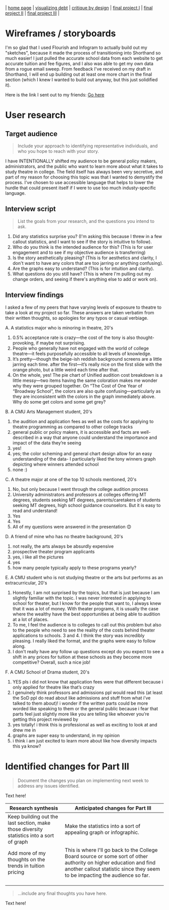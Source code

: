 | [home page](https://cmustudent.github.io/tswd-portfolio-templates/) | [visualizing debt](visualizing-government-debt) | [critique by design](critique-by-design) | [final project I](final-project-part-one) | [final project II](final-project-part-two) | [final project III](final-project-part-three) |

# Wireframes / storyboards

I'm so glad that I used Flourish and Infogram to actually build out my "sketches", because it made the process of transitioning into Shorthand so much easier! I just pulled the accurate school data from each website to get accurate tuition and fee figures, and I also was able to get my own data from a rogue email sweep. From feedback I've received on my draft in Shorthand, I will end up building out at least one more chart in the final section (which I knew I wanted to build out anyway, but this just solidified it). 

Here is the link I sent out to my friends: [Go here](https://preview.shorthand.com/AC2VuDeLVOeCT4Fi)

# User research 

## Target audience
> Include your approach to identifying representative individuals, and who you hope to reach with your story. 

I have INTENTIONALLY shifted my audience to be general policy makers, administrators, and the public who want to learn more about what it takes to study theatre in college. The field itself has always been very secretive, and part of my reason for choosing this topic was that I wanted to demystify the process. I've chosen to use accessible language that helps to lower the hurdle that could present itself if I were to use too much industy-specific language.  

## Interview script
> List the goals from your research, and the questions you intend to ask. 

1. Did any statistics surprise you? (I'm asking this because I threw in a few callout statistics, and I want to see if the story is intuitive to follow). 
2. Who do you think is the intended audience for this? (This is for user engagement and to see if my objective audience is transferring)
3. Is the story aesthetically pleasing? (This is for aesthetics and clarity, I don't want to have any colors that are too jarring or anything confusing).
4. Are the graphs easy to understand? (This is for intuition and clarity). 
5. What questions do you still have? (This is where I'm pulling out my change orders, and seeing if there's anything else to add or work on).

## Interview findings
I asked a few of my peers that have varying levels of exposure to theatre to take a look at my project so far. These answers are taken verbatim from their written thoughts, so apologies for any typos or casual verbiage. 

A. A statistics major who is minoring in theatre, 20's

1. 0.5% acceptance rate is crazy—the cost of the tony is also thought-provoking, if maybe not surprising.
2. People who generally have not engaged with the world of college theatre—it feels purposefully accessible to all levels of knowledge.
3. It’s pretty—though the beige-ish reddish background screens are a little jarring each time. after the first—it’s really nice on the first slide with the orange photo, but a little weird each time after that.
4. On the whole, yes! The pie chart of Unified audition cost breakdown is a little messy—two items having the same coloration makes me wonder why they were grouped together.  On “The Cost of One Year of “Broadway School”, the colors are also quite confusing—particularly as they are inconsistent with the colors in the graph immediately above. Why do some get colors and some get grey?

B. A CMU Arts Management student, 20's
1) the audition and application fees as well as the costs for applying to theatre programming as compared to other college tracks  
2) general public or policy makers, it is accessible and facts are well-described in a way that anyone could understand the importance and impact of the data they’re seeing
3) yes! 
4) yes; the color scheming and general chart design allow for an easy understanding of the data- I particularly liked the tony winners graph depicting where winners attended school 
5) none :)

C. A theatre major at one of the top 10 schools mentioned, 20's
1. No, but only because I went through the college audition process
2. University administrators and professors at colleges offering MT degrees, students seeking MT degrees, parents/caretakers of students seeking MT degrees, high school guidance counselors. But it is easy to read and understand!
3. Yes
4. Yes
5. All of my questions were answered in the presentation 😊

D. A friend of mine who has no theatre background, 20's
1. not really, the arts always be absurdly expensive
2. prospective theater program applicants
3. yes, i like all the pictures
4. yes
5. how many people typically apply to these programs yearly?


E. A CMU student who is not studying theatre or the arts but performs as an extracurricular, 20's
1. Honestly, I am not surprised by the topics, but that is just because I am slightly familiar with the topic. I was never interested in applying to school for theater, but I know for the people that want to, I always knew that it was a lot of money. With theater programs, it is usually the case where the wealthy have the best opportunities at being able to audition at a lot of places.
2. To me, I feel the audience is to colleges to call out this problem but also to the people who need to see the reality of the costs behind theater applications to schools.
3 and 4. I think the story was incredibly pleasing. I really liked the format, and the graphs were easy to follow along.
5. I don't really have any follow up questions except do you expect to see a shift in any prices for tuition at these schools as they become more competitive? Overall, such a nice job!

F. A CMU School of Drama student, 20's

1. YES pls i did not know that application fees were that different because i only applied for theatre like that’s crazy
2. I genuinely think professors and admissions ppl would read this (at least the SoD ppl do read about like admissions and stuff from what i’ve talked to them about)! i wonder if the written parts could be more worded like speaking to them or the general public because i fear that parts feel just slightly more like you are telling like whoever you’re getting this project reviewed by
3. yes totally! i think this is professional as well as exciting to look at and drew me in
4. graphs are super easy to understand, in my opinion 
5. i think i am just excited to learn more about like how diversity impacts this ya know? 

# Identified changes for Part III
> Document the changes you plan on implementing next week to address any issues identified.  

Text here!

| Research synthesis                       | Anticipated changes for Part III                                                |
|------------------------------------------|---------------------------------------------------------------------------------|
| Keep building out the last section, make those diversity statistics into a sort of graph| Make the statistics into a sort of appealing graph or infographic. |
| Add more of my thoughts on the trends in tuition pricing |  This is where I'll go back to the College Board source or some sort of other authority on higher education and find another callout statistic since they seem to be impacting the audience so far. |
|                                          |                                                                                 |
|                                          |                                                                                 |
|        |                                                                                 |

> ...include any final thoughts you have here. 

Text here!

